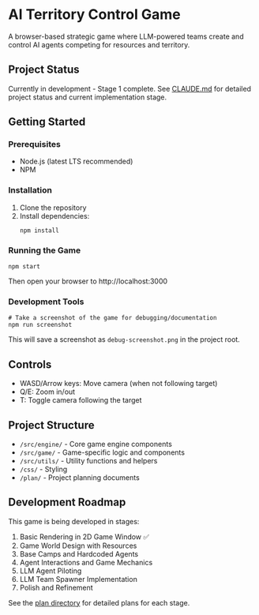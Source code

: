 # AI Territory Control Game

A browser-based strategic game where LLM-powered teams create and control AI agents competing for resources and territory.

## Project Status

Currently in development - Stage 1 complete. See [CLAUDE.md](./CLAUDE.md) for detailed project status and current implementation stage.

## Getting Started

### Prerequisites

- Node.js (latest LTS recommended)
- NPM

### Installation

1. Clone the repository
2. Install dependencies:
   ```
   npm install
   ```

### Running the Game

```
npm start
```

Then open your browser to http://localhost:3000

### Development Tools

```
# Take a screenshot of the game for debugging/documentation
npm run screenshot
```

This will save a screenshot as `debug-screenshot.png` in the project root.

## Controls

- WASD/Arrow keys: Move camera (when not following target)
- Q/E: Zoom in/out
- T: Toggle camera following the target

## Project Structure

- `/src/engine/` - Core game engine components
- `/src/game/` - Game-specific logic and components
- `/src/utils/` - Utility functions and helpers
- `/css/` - Styling
- `/plan/` - Project planning documents

## Development Roadmap

This game is being developed in stages:

1. Basic Rendering in 2D Game Window ✅
2. Game World Design with Resources
3. Base Camps and Hardcoded Agents
4. Agent Interactions and Game Mechanics
5. LLM Agent Piloting
6. LLM Team Spawner Implementation
7. Polish and Refinement

See the [plan directory](./plan/) for detailed plans for each stage.